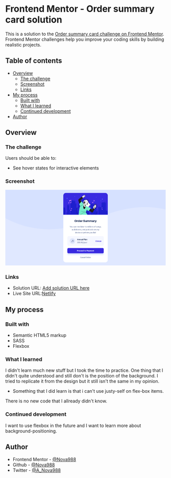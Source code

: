 # Frontend Mentor - Order summary card solution

This is a solution to the [Order summary card challenge on Frontend Mentor](https://www.frontendmentor.io/challenges/order-summary-component-QlPmajDUj). Frontend Mentor challenges help you improve your coding skills by building realistic projects. 

## Table of contents

- [Overview](#overview)
  - [The challenge](#the-challenge)
  - [Screenshot](#screenshot)
  - [Links](#links)
- [My process](#my-process)
  - [Built with](#built-with)
  - [What I learned](#what-i-learned)
  - [Continued development](#continued-development)
- [Author](#author)


## Overview

### The challenge

Users should be able to:

- See hover states for interactive elements

### Screenshot

![](./screenshot.png)

### Links

- Solution URL: [Add solution URL here](https://your-solution-url.com)
- Live Site URL:[Netlify](https://zealous-franklin-2c4174.netlify.app/)

## My process

### Built with

- Semantic HTML5 markup
- SASS
- Flexbox

### What I learned

I didn't learn much new stuff but I took the time to practice. One thing that I didn't quite understood and still don't is the position of the background. I tried to replicate it from the design but it still isn't the same in my opinion. 

- Something that I did learn is that i can't use justy-self on flex-box items.

There is no new code that I allready didn't know.

### Continued development

I want to use flexbox in the future and I want to learn more about background-positioning. 

## Author

- Frontend Mentor - [@Nova988](https://www.frontendmentor.io/profile/Nova988)
- Github - [@Nova988](https://github.com/Nova988)
- Twitter - [@A_Nova988](https://twitter.com/A_Nova988)

